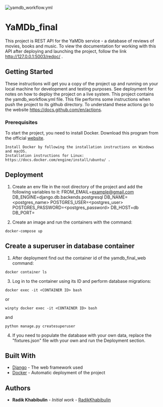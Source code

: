 ![yamdb_workflow.yml](https://github.com/github/docs/actions/workflows/main.yml/badge.svg)

# YaMDb_final

This project is REST API for the YaMDb service - a database of reviews of movies, books and music.
To view the documentation for working with this API after deploying and launching the project, follow the link http://127.0.0.1:5003/redoc/ .

## Getting Started

These instructions will get you a copy of the project up and running on your local machine for development and testing purposes. See deployment for notes on how to deploy the project on a live system. This project contains the yamdb_workflow.yml file. This file performs some instructions when push the project to its github directory. To understand these actions go to the website https://docs.github.com/en/actions.

### Prerequisites

To start the project, you need to install Docker. Download this program from the official [website](https://www.docker.com/).

```
Install Docker by following the installation instructions on Windows and macOS.
Installation instructions for Linux: https://docs.docker.com/engine/install/ubuntu/ .

```

## Deployment

1. Сreate an env file in the root directory of the project and add the following variables to it:
    FROM_EMAIL=<example@gmail.com>
    DB_ENGINE=django.db.backends.postgresql
    DB_NAME=<postgres_name>
    POSTGRES_USER=<postgres_user>
    POSTGRES_PASSWORD=<postgres_password>
    DB_HOST=db
    DB_PORT=<port>

2. Create an image and run the containers with the command:
```
docker-compose up
```

## Create a superuser in database container

1. After deployment find out the container id of the yamdb_final_web command:
```
docker container ls
```

3. Log in to the container using its ID and perform database migrations:
```
docker exec -it <CONTAINER ID> bash
```
or
```
winpty docker exec -it <CONTAINER ID> bash
```
and
```
python manage.py createsuperuser
```

4. If you need to populate the database with your own data, replace
   the "fixtures.json" file with your own and run the Deployment section.

## Built With

* [Django](https://www.djangoproject.com/) - The web framework used
* [Docker](https://www.docker.com/) - Automatic deployment of the project

## Authors

* **Radik Khabibulin** - *Initial work* - [RadikKhabibulin](https://github.com/RadikKhabibulin)
